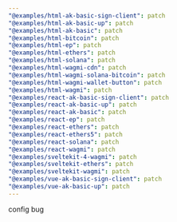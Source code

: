 ```yaml
---
"@examples/html-ak-basic-sign-client": patch
"@examples/html-ak-basic-up": patch
"@examples/html-ak-basic": patch
"@examples/html-bitcoin": patch
"@examples/html-ep": patch
"@examples/html-ethers": patch
"@examples/html-solana": patch
"@examples/html-wagmi-cdn": patch
"@examples/html-wagmi-solana-bitcoin": patch
"@examples/html-wagmi-wallet-button": patch
"@examples/html-wagmi": patch
"@examples/react-ak-basic-sign-client": patch
"@examples/react-ak-basic-up": patch
"@examples/react-ak-basic": patch
"@examples/react-ep": patch
"@examples/react-ethers": patch
"@examples/react-ethers5": patch
"@examples/react-solana": patch
"@examples/react-wagmi": patch
"@examples/sveltekit-4-wagmi": patch
"@examples/sveltekit-ethers": patch
"@examples/sveltekit-wagmi": patch
"@examples/vue-ak-basic-sign-client": patch
"@examples/vue-ak-basic-up": patch
---
```


config bug
